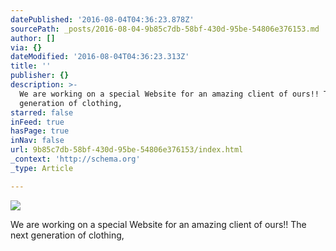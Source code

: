 ```yaml
---
datePublished: '2016-08-04T04:36:23.878Z'
sourcePath: _posts/2016-08-04-9b85c7db-58bf-430d-95be-54806e376153.md
author: []
via: {}
dateModified: '2016-08-04T04:36:23.313Z'
title: ''
publisher: {}
description: >-
  We are working on a special Website for an amazing client of ours!! The next
  generation of clothing,
starred: false
inFeed: true
hasPage: true
inNav: false
url: 9b85c7db-58bf-430d-95be-54806e376153/index.html
_context: 'http://schema.org'
_type: Article

---
```

![](https://the-grid-user-content.s3-us-west-2.amazonaws.com/20c71e8b-6215-47ea-876b-0e0479edd10e.jpg)

We are working on a special Website for an amazing client of ours!! The next generation of clothing,